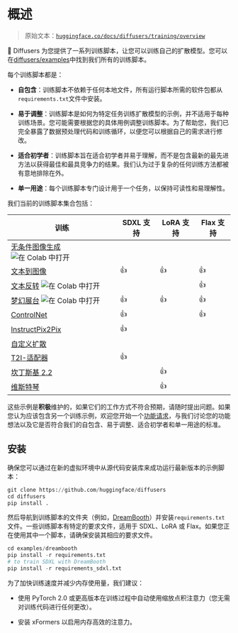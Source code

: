 # 概述

> 原始文本：[`huggingface.co/docs/diffusers/training/overview`](https://huggingface.co/docs/diffusers/training/overview)

🤗 Diffusers 为您提供了一系列训练脚本，让您可以训练自己的扩散模型。您可以在[diffusers/examples](https://github.com/huggingface/diffusers/tree/main/examples)中找到我们所有的训练脚本。

每个训练脚本都是：

+   **自包含**：训练脚本不依赖于任何本地文件，所有运行脚本所需的软件包都从`requirements.txt`文件中安装。

+   **易于调整**：训练脚本是如何为特定任务训练扩散模型的示例，并不适用于每种训练场景。您可能需要根据您的具体用例调整训练脚本。为了帮助您，我们已完全暴露了数据预处理代码和训练循环，以便您可以根据自己的需求进行修改。

+   **适合初学者**：训练脚本旨在适合初学者并易于理解，而不是包含最新的最先进方法以获得最佳和最具竞争力的结果。我们认为过于复杂的任何训练方法都被有意地排除在外。

+   **单一用途**：每个训练脚本专门设计用于一个任务，以保持可读性和易理解性。

我们当前的训练脚本集合包括：

| 训练 | SDXL 支持 | LoRA 支持 | Flax 支持 |
| --- | --- | --- | --- |
| [无条件图像生成](https://github.com/huggingface/diffusers/tree/main/examples/unconditional_image_generation) ![在 Colab 中打开](https://colab.research.google.com/github/huggingface/notebooks/blob/main/diffusers/training_example.ipynb) |  |  |  |
| [文本到图像](https://github.com/huggingface/diffusers/tree/main/examples/text_to_image) | 👍 | 👍 | 👍 |
| [文本反转](https://github.com/huggingface/diffusers/tree/main/examples/textual_inversion) ![在 Colab 中打开](https://colab.research.google.com/github/huggingface/notebooks/blob/main/diffusers/sd_textual_inversion_training.ipynb) |  |  | 👍 |
| [梦幻展台](https://github.com/huggingface/diffusers/tree/main/examples/dreambooth) ![在 Colab 中打开](https://colab.research.google.com/github/huggingface/notebooks/blob/main/diffusers/sd_dreambooth_training.ipynb) | 👍 | 👍 | 👍 |
| [ControlNet](https://github.com/huggingface/diffusers/tree/main/examples/controlnet) | 👍 |  | 👍 |
| [InstructPix2Pix](https://github.com/huggingface/diffusers/tree/main/examples/instruct_pix2pix) | 👍 |  |  |
| [自定义扩散](https://github.com/huggingface/diffusers/tree/main/examples/custom_diffusion) |  |  |  |
| [T2I-适配器](https://github.com/huggingface/diffusers/tree/main/examples/t2i_adapter) | 👍 |  |  |
| [坎丁斯基 2.2](https://github.com/huggingface/diffusers/tree/main/examples/kandinsky2_2/text_to_image) |  | 👍 |  |
| [维斯特琴](https://github.com/huggingface/diffusers/tree/main/examples/wuerstchen/text_to_image) |  | 👍 |  |

这些示例是**积极**维护的，如果它们的工作方式不符合预期，请随时提出问题。如果您认为应该包含另一个训练示例，欢迎您开始一个[功能请求](https://github.com/huggingface/diffusers/issues/new?assignees=&labels=&template=feature_request.md&title=)，与我们讨论您的功能想法以及它是否符合我们的自包含、易于调整、适合初学者和单一用途的标准。

## 安装

确保您可以通过在新的虚拟环境中从源代码安装库来成功运行最新版本的示例脚本：

```py
git clone https://github.com/huggingface/diffusers
cd diffusers
pip install .
```

然后导航到训练脚本的文件夹（例如，[DreamBooth](https://github.com/huggingface/diffusers/tree/main/examples/dreambooth)）并安装`requirements.txt`文件。一些训练脚本有特定的要求文件，适用于 SDXL、LoRA 或 Flax。如果您正在使用其中一个脚本，请确保安装其相应的要求文件。

```py
cd examples/dreambooth
pip install -r requirements.txt
# to train SDXL with DreamBooth
pip install -r requirements_sdxl.txt
```

为了加快训练速度并减少内存使用量，我们建议：

+   使用 PyTorch 2.0 或更高版本在训练过程中自动使用缩放点积注意力（您无需对训练代码进行任何更改）。

+   安装 xFormers 以启用内存高效的注意力。
